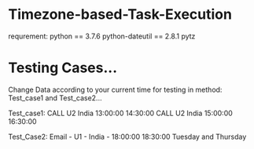 # Timezone-based-Task-Execution

requrement:
  python == 3.7.6
  python-dateutil == 2.8.1
  pytz

# Testing Cases...
Change Data according to your current time for testing in method: Test_case1 and Test_case2...

Test_case1:
    CALL U2 India 13:00:00 14:30:00
    CALL U2 India 15:00:00 16:30:00
    
Test_Case2:
    Email - U1 - India - 18:00:00 18:30:00 Tuesday and Thursday
